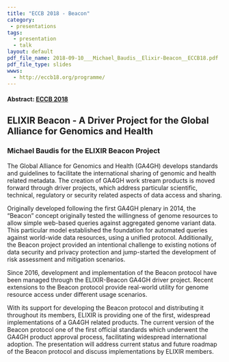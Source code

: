 ```yaml
---
title: "ECCB 2018 - Beacon"
category:
 - presentations
tags:
  - presentation
  - talk
layout: default
pdf_file_name: 2018-09-10___Michael_Baudis__Elixir-Beacon__ECCB18.pdf
pdf_file_type: slides
wwws:
  - http://eccb18.org/programme/
---
```


#### Abstract: [ECCB 2018](http://eccb18.org)
## ELIXIR Beacon - A Driver Project for the Global Alliance for Genomics and Health
### Michael Baudis for the ELIXIR Beacon Project

The Global Alliance for Genomics and Health (GA4GH) develops standards and guidelines to facilitate the international sharing of genomic and health related metadata. The creation of GA4GH work stream products is moved forward through driver projects, which address particular scientific, technical, regulatory or security related aspects of data access and sharing.

Originally developed following the first GA4GH plenary in 2014, the “Beacon” concept originally tested the willingness of genome resources to allow simple web-based queries against aggregated genome variant data. This particular model established the foundation for automated queries against world-wide data resources, using a unified protocol. Additionally, the Beacon project provided an intentional challenge to existing notions of data security and privacy protection and jump-started the development of risk assessment and mitigation scenarios.

Since 2016, development and implementation of the Beacon protocol have been managed through the ELIXIR-Beacon GA4GH driver project. Recent extensions to the Beacon protocol provide real-world utility for genome resource access under different usage scenarios.

With its support for developing the Beacon protocol and distributing it throughout its members, ELIXIR is providing one of the first, widespread implementations of a GA4GH related products. The current version of the Beacon protocol one of the first official standards which underwent the GA4GH product approval process, facilitating widespread international adoption. The presentation will address current status and future roadmap of the Beacon protocol and discuss implementations by ELIXIR members.

